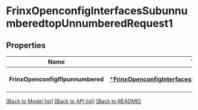 # FrinxOpenconfigInterfacesSubunnumberedtopUnnumberedRequest1

## Properties
Name | Type | Description | Notes
------------ | ------------- | ------------- | -------------
**FrinxOpenconfigIfIpunnumbered** | [***FrinxOpenconfigInterfacesSubunnumberedtopUnnumbered**](frinx.openconfig.interfaces.subunnumberedtop.Unnumbered.md) |  | [optional] [default to null]

[[Back to Model list]](../README.md#documentation-for-models) [[Back to API list]](../README.md#documentation-for-api-endpoints) [[Back to README]](../README.md)


